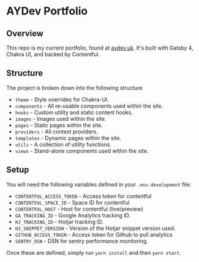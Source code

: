 # AYDev Portfolio

## Overview

This repo is my current portfolio, found at [aydev.uk](https://aydev.uk). It's built with Gatsby 4, Chakra UI, and backed by Contentful.

## Structure

The project is broken down into the following structure

-   `theme` - Style overrides for Chakra-UI.
-   `components` - All re-usable components used within the site.
-   `hooks` - Custom utility and static content hooks.
-   `images` - Images used within the site.
-   `pages` - Static pages within the site.
-   `providers` - All context providers.
-   `templates` - Dynamic pages within the site.
-   `utils` - A collection of utility functions.
-   `views` - Stand-alone components used within the site.

## Setup

You will need the following variables defined in your `.env.development` file:

-   `CONTENTFUL_ACCESS_TOKEN` - Access token for contentful
-   `CONTENTFUL_SPACE_ID` - Space ID for contentful
-   `CONTENTFUL_HOST` - Host for contentful (live/preview)
-   `GA_TRACKING_ID` - Google Analytics tracking ID.
-   `HJ_TRACKING_ID` - Hotjar tracking ID.
-   `HJ_SNIPPET_VERSION` - Version of the Hotjar snippet version used.
-   `GITHUB_ACCESS_TOKEN` - Access token for Github to pull analytics
-   `SENTRY_DSN` - DSN for sentry performance monitoring.

Once these are defined, simply run `yarn install` and then `yarn start`.
